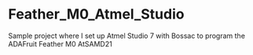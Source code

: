 # Feather_M0_Atmel_Studio
 Sample project where I set up Atmel Studio 7 with Bossac to program the ADAFruit Feather M0 AtSAMD21
